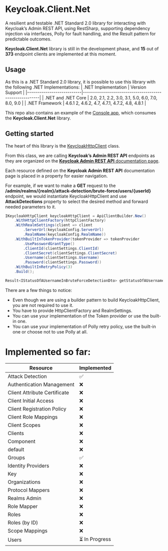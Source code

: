 # Keycloak.Client.Net
 A resilient and testable .NET Standard 2.0 library for interacting with Keycloak’s Admin REST API, using RestSharp, supporting dependency injection via interfaces, Polly for fault handling, and the Result pattern for predictable outcomes.

**Keycloak.Client.Net** library is still in the development phase, and **15** out of **373** endpoint clients are implemented at this moment.

## Usage
As this is a .NET Standard 2.0 library, it is possible to use this library with the following .NET Implementations:
| .NET Implementation       | Version Support                                        |
|---------------------------|--------------------------------------------------------|
| .NET and .NET Core         | 2.0, 2.1, 2.2, 3.0, 3.1, 5.0, 6.0, 7.0, 8.0, 9.0       |
| .NET Framework             | 4.6.1 2, 4.6.2, 4.7, 4.7.1, 4.7.2, 4.8, 4.8.1         |

This repo also contains an example of the [Console app](/src/Keycloak.Client.Net.Console/Program.cs), which consumes the **Keycloak.Client.Net** library.

## Getting started
The heart of this library is the [KeycloakHttpClient](/src/Keycloak.Client.Net/KeycloakHttpClient.cs) class.

From this class, we are calling **Keycloak’s Admin REST API** endpoints as they are organized on the [**Keycloak Admin REST API** documentation page](https://www.keycloak.org/docs-api/latest/rest-api/index.html).

Each resource defined on the **Keycloak Admin REST API** documentation page is placed in a property for easier navigation. 

For example, if we want to make a **GET** request to the **/admin/realms/{realm}/attack-detection/brute-force/users/{userId}** endpoint, we would instantiate KeycloakHttpClient and use **AttackDetections** property to select the desired method and forward needed parameters to it.

```csharp
IKeycloakHttpClient keycloakHttpClient = ApiClientBuilder.New()
    .WithHttpClientFactory(httpClientFactory)
    .WithRealmSettings(client => client
        .ServerUrl(keycloakConfig.ServerUrl)
        .RealmName(keycloakConfig.RealmName))
    .WithBuiltInTokenProvider(tokenProvider => tokenProvider
        .UsePasswordGrantType()
        .ClientId(clientSettings.ClientId)
        .ClientSecret(clientSettings.ClientSecret)
        .Username(clientSettings.Username)
        .Password(clientSettings.Password))
    .WithBuiltInRetryPolicy(3)
    .Build();

Result<IStatusOfAUsernameInBruteForceDetectionDto> getStatusOfAUsernameInBruteForceDetection = await keycloakHttpClient.AttackDetections.GetStatusOfAUsernameInBruteForceDetection("users-id");
```

There are a few things to notice:
* Even though we are using a builder pattern to build KeycloakHttpClient, you are not required to use it.
* You have to provide HttpClientFactory and RealmSettings.
* You can use your implementation of the Token provider or use the built-in one.
* You can use your implementation of Polly retry policy, use the built-in one or choose not to use Polly at all.


# Implemented so far:
| Resource                    | Implemented |
|-----------------------------|------------|
| Attack Detection             | ✅         |
| Authentication Management    | ❌         |
| Client Attribute Certificate  | ❌         |
| Client Initial Access        | ❌         |
| Client Registration Policy   | ❌         |
| Client Role Mappings         | ❌         |
| Client Scopes                | ❌         |
| Clients                      | ❌         |
| Component                    | ❌         |
| default                      | ❌         |
| Groups                       | ✅         |
| Identity Providers           | ❌         |
| Key                          | ❌         |
| Organizations                | ❌         |
| Protocol Mappers             | ❌         |
| Realms Admin                 | ❌         |
| Role Mapper                  | ❌         |
| Roles                        | ❌         |
| Roles (by ID)                | ❌         |
| Scope Mappings               | ❌         |
| Users                        | ⏳ In Progress |
